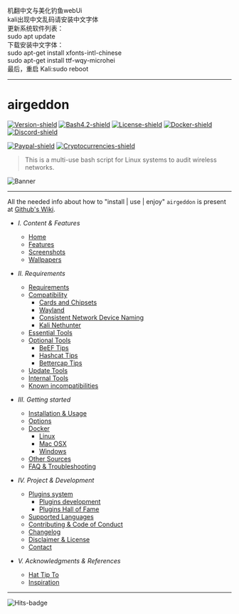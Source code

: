 机翻中文与美化钓鱼webUi    
kali出现中文乱码请安装中文字体    
更新系统软件列表：     
sudo apt update     
下载安装中文字体：     
sudo apt-get install xfonts-intl-chinese     
sudo apt-get install ttf-wqy-microhei      
最后，重启 Kali:sudo reboot     
_______________________________________
# airgeddon
[![Version-shield]](https://raw.githubusercontent.com/v1s1t0r1sh3r3/airgeddon/master/CHANGELOG.md) [![Bash4.2-shield]](http://tldp.org/LDP/abs/html/bashver4.html#AEN21220) [![License-shield]](https://raw.githubusercontent.com/v1s1t0r1sh3r3/airgeddon/master/LICENSE.md) [![Docker-shield]](https://hub.docker.com/r/v1s1t0r1sh3r3/airgeddon/) [![Discord-shield]](https://discord.gg/sQ9dgt9)

[![Paypal-shield]](https://www.paypal.com/cgi-bin/webscr?cmd=_s-xclick&hosted_button_id=7ELM486P7XKKG) [![Cryptocurrencies-shield]](https://github.com/v1s1t0r1sh3r3/airgeddon/wiki/Contributing-&-Code-of-Conduct)


> This is a multi-use bash script for Linux systems to audit wireless networks.

![Banner]

---

All the needed info about how to "install | use | enjoy" `airgeddon` is present at [Github's Wiki].

- *I. Content & Features*
  - [Home]
  - [Features]
  - [Screenshots]
  - [Wallpapers]


- *II. Requirements*
  - [Requirements]
  - [Compatibility]
	 - [Cards and Chipsets]
	 - [Wayland]
	 - [Consistent Network Device Naming]
	 - [Kali Nethunter]
  - [Essential Tools]
  - [Optional Tools]
	 - [BeEF Tips]
	 - [Hashcat Tips]
	 - [Bettercap Tips]
  - [Update Tools]
  - [Internal Tools]
  - [Known incompatibilities]


- *III. Getting started*
  - [Installation & Usage]
  - [Options]
  - [Docker]
	 - [Linux]
	 - [Mac OSX]
	 - [Windows]
  - [Other Sources]
  - [FAQ & Troubleshooting]


- *IV. Project & Development*
  - [Plugins system]
	 - [Plugins development]
	 - [Plugins Hall of Fame]
  - [Supported Languages]
  - [Contributing & Code of Conduct]
  - [Changelog]
  - [Disclaimer & License]
  - [Contact]


- *V. Acknowledgments & References*
  - [Hat Tip To]
  - [Inspiration]

---

![Hits-badge]

[Banner]: https://raw.githubusercontent.com/v1s1t0r1sh3r3/airgeddon/master/imgs/banners/airgeddon_banner.png "We will conquer the earth!!"
[Github's Wiki]: https://github.com/v1s1t0r1sh3r3/airgeddon/wiki

[Home]: https://github.com/v1s1t0r1sh3r3/airgeddon/wiki
[Features]: https://github.com/v1s1t0r1sh3r3/airgeddon/wiki/Features
[Screenshots]: https://github.com/v1s1t0r1sh3r3/airgeddon/wiki/Screenshots
[Wallpapers]: https://github.com/v1s1t0r1sh3r3/airgeddon/wiki/Wallpapers
[Requirements]: https://github.com/v1s1t0r1sh3r3/airgeddon/wiki/Requirements
[Compatibility]: https://github.com/v1s1t0r1sh3r3/airgeddon/wiki/Compatibility
[Cards and Chipsets]: https://github.com/v1s1t0r1sh3r3/airgeddon/wiki/Cards%20and%20Chipsets
[Wayland]: https://github.com/v1s1t0r1sh3r3/airgeddon/wiki/Wayland
[Consistent Network Device Naming]: https://github.com/v1s1t0r1sh3r3/airgeddon/wiki/Consistent%20Network%20Device%20Naming
[Kali Nethunter]: https://github.com/v1s1t0r1sh3r3/airgeddon/wiki/Kali%20Nethunter
[Essential Tools]: https://github.com/v1s1t0r1sh3r3/airgeddon/wiki/Essential%20Tools
[Optional Tools]: https://github.com/v1s1t0r1sh3r3/airgeddon/wiki/Optional%20Tools
[BeEF Tips]: https://github.com/v1s1t0r1sh3r3/airgeddon/wiki/BeEF%20Tips
[Hashcat Tips]: https://github.com/v1s1t0r1sh3r3/airgeddon/wiki/Hashcat%20Tips
[Bettercap Tips]: https://github.com/v1s1t0r1sh3r3/airgeddon/wiki/Bettercap%20Tips
[Update Tools]: https://github.com/v1s1t0r1sh3r3/airgeddon/wiki/Update%20Tools
[Internal Tools]: https://github.com/v1s1t0r1sh3r3/airgeddon/wiki/Internal%20Tools
[Known incompatibilities]: https://github.com/v1s1t0r1sh3r3/airgeddon/wiki/Known%20incompatibilities
[Installation & Usage]: https://github.com/v1s1t0r1sh3r3/airgeddon/wiki/Installation%20&%20Usage
[Options]: https://github.com/v1s1t0r1sh3r3/airgeddon/wiki/Options
[Docker]: https://github.com/v1s1t0r1sh3r3/airgeddon/wiki/Docker
[Linux]: https://github.com/v1s1t0r1sh3r3/airgeddon/wiki/Docker%20Linux
[Mac OSX]: https://github.com/v1s1t0r1sh3r3/airgeddon/wiki/Docker%20Mac%20OSX
[Windows]: https://github.com/v1s1t0r1sh3r3/airgeddon/wiki/Docker%20Windows
[Other Sources]: https://github.com/v1s1t0r1sh3r3/airgeddon/wiki/Other%20Sources
[FAQ & Troubleshooting]: https://github.com/v1s1t0r1sh3r3/airgeddon/wiki/FAQ%20&%20Troubleshooting
[Plugins system]: https://github.com/v1s1t0r1sh3r3/airgeddon/wiki/Plugins%20System
[Plugins development]: https://github.com/v1s1t0r1sh3r3/airgeddon/wiki/Plugins%20Development
[Plugins Hall of Fame]: https://github.com/v1s1t0r1sh3r3/airgeddon/wiki/Plugins%20Hall%20of%20Fame
[Supported Languages]: https://github.com/v1s1t0r1sh3r3/airgeddon/wiki/Supported%20Languages
[Contributing & Code of Conduct]: https://github.com/v1s1t0r1sh3r3/airgeddon/wiki/Contributing-&-Code-of-Conduct
[Changelog]: https://github.com/v1s1t0r1sh3r3/airgeddon/wiki/Changelog
[Disclaimer & License]: https://github.com/v1s1t0r1sh3r3/airgeddon/wiki/Disclaimer%20&%20License
[Contact]: https://github.com/v1s1t0r1sh3r3/airgeddon/wiki/Contact
[Hat Tip To]: https://github.com/v1s1t0r1sh3r3/airgeddon/wiki/Hat%20Tip%20To
[Inspiration]: https://github.com/v1s1t0r1sh3r3/airgeddon/wiki/Inspiration

[Version-shield]: https://img.shields.io/badge/version-11.02-blue.svg?style=flat-square&colorA=273133&colorB=0093ee "Latest version"
[Bash4.2-shield]: https://img.shields.io/badge/bash-4.2%2B-blue.svg?style=flat-square&colorA=273133&colorB=00db00 "Bash 4.2 or later"
[License-shield]: https://img.shields.io/badge/license-GPL%20v3%2B-blue.svg?style=flat-square&colorA=273133&colorB=bd0000 "GPL v3+"
[Docker-shield]: https://img.shields.io/docker/cloud/automated/v1s1t0r1sh3r3/airgeddon.svg?style=flat-square&colorA=273133&colorB=a9a9a9 "Docker rules!"
[Discord-shield]: https://img.shields.io/discord/629812069964840991.svg?style=flat-square&colorA=273133&colorB=CBA317&logo=discord&label=Discord%20chat
[Paypal-shield]: https://img.shields.io/badge/donate-paypal-blue.svg?style=flat-square&colorA=273133&colorB=b008bb "Paypal"
[Cryptocurrencies-shield]: https://img.shields.io/badge/donate-cryptocurrencies-blue.svg?style=flat-square&colorA=273133&colorB=f7931a "Cryptocurrencies"

[Hits-badge]: https://hitcounter.pythonanywhere.com/count/tag.svg?url=https%3A%2F%2Fgithub.com%2Fv1s1t0r1sh3r3%2Fairgeddon "v1s1t0rs"
